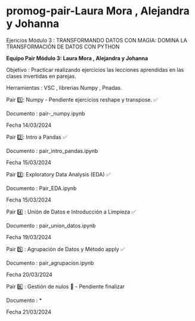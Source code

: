 # promog-pair-Laura Mora , Alejandra  y Johanna 
Ejericios Módulo 3 : TRANSFORMANDO DATOS CON MAGIA: DOMINA LA TRANSFORMACIÓN DE DATOS CON PYTHON

**Equipo  Pair Módulo 3: Laura Mora , Alejandra  y Johanna**

Objetivo : Practicar realizando ejercicios las lecciones aprendidas en las clases invertidas en parejas. 

Herramientas : VSC , librerias Numpy , Pnadas.

Pair 1️⃣: Numpy - Pendiente ejercicios reshape y transpose. ✅

Documento : pair-_numpy.ipynb

Fecha 14/03/2024

Pair 2️⃣: Intro a Pandas ✅

Documento : pair_intro_pandas.ipynb

Fecha 15/03/2024

Pair 3️⃣: Exploratory Data Analysis (EDA) ✅

Documento : Pair_EDA.ipynb

Fecha 15/03/2024

Pair 4️⃣ : Unión de Datos e Introducción a Limpieza ✅

Documento : pair_union_datos.ipynb

Fecha 19/03/2024

Pair 5️⃣ : Agrupación de Datos y Método apply  ✅

Documento : pair_agrupacion.ipynb

Fecha 20/03/2024

Pair 6️⃣ : Gestión de nulos 🦖 - Pendiente finalizar

Documento : * 

Fecha 21/03/2024



